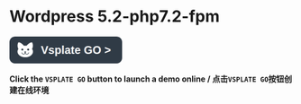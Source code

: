 # Wordpress 5.2-php7.2-fpm

<a href="https://www.vsplate.com/?docker-compose=https://github.com/vsplate/dcenvs/wordpress/5.2-php7.2-fpm"><img alt="VSPLATE GO" src="https://raw.githubusercontent.com/vsplate/images/master/vsgo_btn.png" width="200px"></a>

**Click the `VSPLATE GO` button to launch a demo online / 点击`VSPLATE GO`按钮创建在线环境**